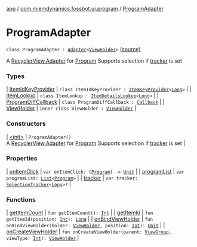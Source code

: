 [app](../../index.md) / [com.miemdynamics.fossbot.ui.program](../index.md) / [ProgramAdapter](./index.md)

# ProgramAdapter

`class ProgramAdapter : `[`Adapter`](https://developer.android.com/reference/androidx/recyclerview/widget/RecyclerView/Adapter.html)`<`[`ViewHolder`](-view-holder/index.md)`>` [(source)](https://github.com/binyot/fossbot/tree/master/app/src/main/java/com/miemdynamics/fossbot/ui/program/ProgramAdapter.kt#L20)

A [RecyclerView.Adapter](https://developer.android.com/reference/androidx/recyclerview/widget/RecyclerView/Adapter.html) for [Program](../../com.miemdynamics.fossbot.data.entity/-program/index.md)
Supports selection if [tracker](tracker.md) is set

### Types

| [ItemIdKeyProvider](-item-id-key-provider/index.md) | `class ItemIdKeyProvider : `[`ItemKeyProvider`](https://developer.android.com/reference/androidx/recyclerview/selection/ItemKeyProvider.html)`<`[`Long`](https://kotlinlang.org/api/latest/jvm/stdlib/kotlin/-long/index.html)`>` |
| [ItemLookup](-item-lookup/index.md) | `class ItemLookup : `[`ItemDetailsLookup`](https://developer.android.com/reference/androidx/recyclerview/selection/ItemDetailsLookup.html)`<`[`Long`](https://kotlinlang.org/api/latest/jvm/stdlib/kotlin/-long/index.html)`>` |
| [ProgramDiffCallback](-program-diff-callback/index.md) | `class ProgramDiffCallback : `[`Callback`](https://developer.android.com/reference/androidx/recyclerview/widget/DiffUtil/Callback.html) |
| [ViewHolder](-view-holder/index.md) | `inner class ViewHolder : `[`ViewHolder`](https://developer.android.com/reference/androidx/recyclerview/widget/RecyclerView/ViewHolder.html) |

### Constructors

| [&lt;init&gt;](-init-.md) | `ProgramAdapter()`<br>A [RecyclerView.Adapter](https://developer.android.com/reference/androidx/recyclerview/widget/RecyclerView/Adapter.html) for [Program](../../com.miemdynamics.fossbot.data.entity/-program/index.md) Supports selection if [tracker](tracker.md) is set |

### Properties

| [onItemClick](on-item-click.md) | `var onItemClick: (`[`Program`](../../com.miemdynamics.fossbot.data.entity/-program/index.md)`) -> `[`Unit`](https://kotlinlang.org/api/latest/jvm/stdlib/kotlin/-unit/index.html) |
| [programList](program-list.md) | `var programList: `[`List`](https://kotlinlang.org/api/latest/jvm/stdlib/kotlin.collections/-list/index.html)`<`[`Program`](../../com.miemdynamics.fossbot.data.entity/-program/index.md)`>` |
| [tracker](tracker.md) | `var tracker: `[`SelectionTracker`](https://developer.android.com/reference/androidx/recyclerview/selection/SelectionTracker.html)`<`[`Long`](https://kotlinlang.org/api/latest/jvm/stdlib/kotlin/-long/index.html)`>?` |

### Functions

| [getItemCount](get-item-count.md) | `fun getItemCount(): `[`Int`](https://kotlinlang.org/api/latest/jvm/stdlib/kotlin/-int/index.html) |
| [getItemId](get-item-id.md) | `fun getItemId(position: `[`Int`](https://kotlinlang.org/api/latest/jvm/stdlib/kotlin/-int/index.html)`): `[`Long`](https://kotlinlang.org/api/latest/jvm/stdlib/kotlin/-long/index.html) |
| [onBindViewHolder](on-bind-view-holder.md) | `fun onBindViewHolder(holder: `[`ViewHolder`](-view-holder/index.md)`, position: `[`Int`](https://kotlinlang.org/api/latest/jvm/stdlib/kotlin/-int/index.html)`): `[`Unit`](https://kotlinlang.org/api/latest/jvm/stdlib/kotlin/-unit/index.html) |
| [onCreateViewHolder](on-create-view-holder.md) | `fun onCreateViewHolder(parent: `[`ViewGroup`](https://developer.android.com/reference/android/view/ViewGroup.html)`, viewType: `[`Int`](https://kotlinlang.org/api/latest/jvm/stdlib/kotlin/-int/index.html)`): `[`ViewHolder`](-view-holder/index.md) |

